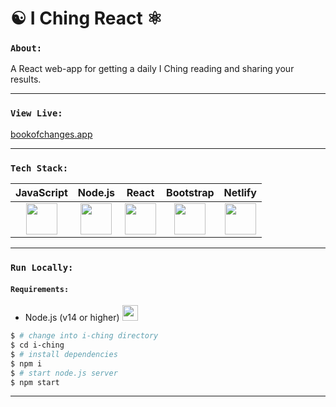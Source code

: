 # ☯️ I Ching React  ⚛️

### `About:`
A React web-app for getting a daily I Ching reading and sharing your results.

---
### `View Live:`
[bookofchanges.app](https://bookofchanges.app)

---
### `Tech Stack:`
| JavaScript | Node.js | React | Bootstrap | Netlify
| :----: | :----: | :----: | :----: | :----: |
| <img src="https://cdn.worldvectorlogo.com/logos/logo-javascript.svg" width="50" height="50"/> | <img src="https://cdn.worldvectorlogo.com/logos/nodejs-icon.svg" width="50" height="50"/> | <img src="https://cdn.worldvectorlogo.com/logos/react-2.svg" width="50" height="50"/> | <img src="https://cdn.worldvectorlogo.com/logos/bootstrap-5-1.svg" width="50" height="50"/> | <img src="https://cdn.worldvectorlogo.com/logos/netlify.svg" width="50" height="50"/>

---
### `Run Locally:`

#### `Requirements:`

* Node.js (v14 or higher)  <img src="https://cdn.worldvectorlogo.com/logos/nodejs-icon.svg" width="25" height="25"/>

```bash
$ # change into i-ching directory
$ cd i-ching
$ # install dependencies
$ npm i
$ # start node.js server
$ npm start
```
---